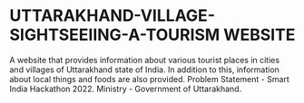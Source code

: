 # UTTARAKHAND-VILLAGE-SIGHTSEEIING-A-TOURISM WEBSITE
A website that provides information about various tourist places  in cities  and  villages  of  Uttarakhand state of  India. In addition to this, information about local things and foods are also provided. 
Problem Statement - Smart India Hackathon 2022.
Ministry - Government of Uttarakhand.
